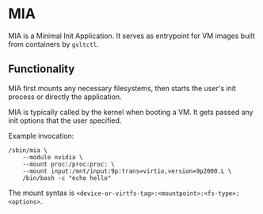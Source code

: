 MIA
===

MIA is a Minimal Init Application. It serves as entrypoint for VM images built from containers by `gvltctl`.

## Functionality

MIA first mounts any necessary filesystems, then starts the user's init process or directly the application.

MIA is typically called by the kernel when booting a VM. It gets passed any init options that the user specified.

Example invocation:
```
/sbin/mia \
    --module nvidia \
    --mount proc:/proc:proc: \
    --mount input:/mnt/input:9p:trans=virtio,version=9p2000.L \
    /bin/bash -c "echo hello"
```

The mount syntax is `<device-or-virtfs-tag>:<mountpoint>:<fs-type>:<options>`.
